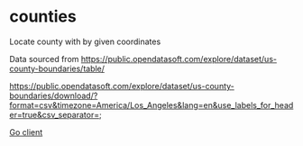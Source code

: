 # counties
Locate county with by given coordinates

Data sourced from https://public.opendatasoft.com/explore/dataset/us-county-boundaries/table/

https://public.opendatasoft.com/explore/dataset/us-county-boundaries/download/?format=csv&timezone=America/Los_Angeles&lang=en&use_labels_for_header=true&csv_separator=;

[Go client](https://github.com/paulstuart/go-counties)
